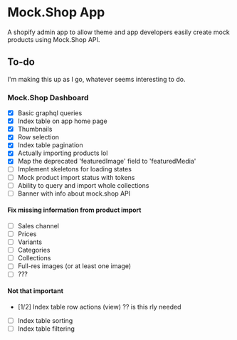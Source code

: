 # Mock.Shop App

A shopify admin app to allow theme and app developers easily create mock products using Mock.Shop API.

## To-do

I'm making this up as I go, whatever seems interesting to do.

### Mock.Shop Dashboard

- [x] Basic graphql queries
- [x] Index table on app home page
- [x] Thumbnails
- [x] Row selection
- [x] Index table pagination
- [x] Actually importing products lol
- [x] Map the deprecated 'featuredImage' field to 'featuredMedia'
- [ ] Implement skeletons for loading states
- [ ] Mock product import status with tokens
- [ ] Ability to query and import whole collections
- [ ] Banner with info about mock.shop API

#### Fix missing information from product import

- [ ] Sales channel
- [ ] Prices
- [ ] Variants
- [ ] Categories
- [ ] Collections
- [ ] Full-res images (or at least one image)
- [ ] ???

#### Not that important

- [1/2] Index table row actions (view) ?? is this rly needed
- [ ] Index table sorting
- [ ] Index table filtering
